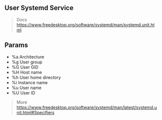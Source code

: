 ## User Systemd Service
> Docs https://www.freedesktop.org/software/systemd/man/systemd.unit.html

## Params
- %a Architecture
- %g User group
- %G User GID
- %H Host name
- %h User home directory
- %i Instance name
- %u User name
- %U User ID

> More https://www.freedesktop.org/software/systemd/man/latest/systemd.unit.html#Specifiers